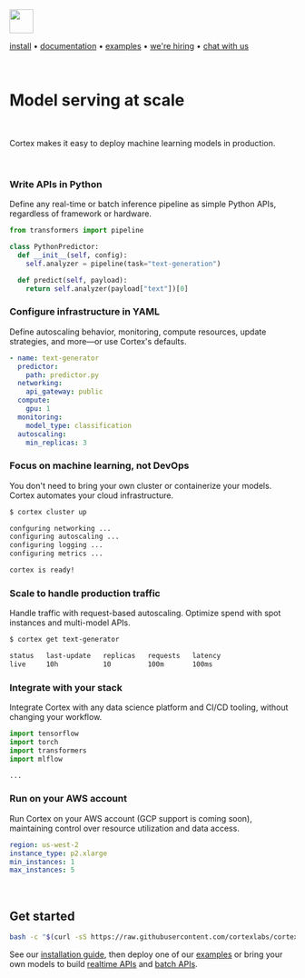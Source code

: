 <!-- Delete on release branches -->
<img src='https://s3-us-west-2.amazonaws.com/cortex-public/logo.png' height='42'>

<br>

<!-- Delete on release branches -->
<!-- CORTEX_VERSION_README_MINOR -->

[install](https://docs.cortex.dev/install) • [documentation](https://docs.cortex.dev) • [examples](https://github.com/cortexlabs/cortex/tree/0.20/examples) • [we're hiring](https://angel.co/cortex-labs-inc/jobs) • [chat with us](https://gitter.im/cortexlabs/cortex)

<br>

# Model serving at scale

<br>

Cortex makes it easy to deploy machine learning models in production.

<br>

### Write APIs in Python

Define any real-time or batch inference pipeline as simple Python APIs, regardless of framework or hardware.

```python
from transformers import pipeline

class PythonPredictor:
  def __init__(self, config):
    self.analyzer = pipeline(task="text-generation")

  def predict(self, payload):
    return self.analyzer(payload["text"])[0]
```

### Configure infrastructure in YAML

Define autoscaling behavior, monitoring, compute resources, update strategies, and more—or use Cortex's defaults.

```yaml
- name: text-generator
  predictor:
    path: predictor.py
  networking:
    api_gateway: public
  compute:
    gpu: 1
  monitoring:
    model_type: classification
  autoscaling:
    min_replicas: 3
```

### Focus on machine learning, not DevOps

You don't need to bring your own cluster or containerize your models. Cortex automates your cloud infrastructure.

```bash
$ cortex cluster up

confguring networking ...
configuring autoscaling ...
configuring logging ...
configuring metrics ...

cortex is ready!
```

### Scale to handle production traffic

Handle traffic with request-based autoscaling. Optimize spend with spot instances and multi-model APIs.

```bash
$ cortex get text-generator

status   last-update   replicas   requests   latency
live     10h           10         100m       100ms
```

### Integrate with your stack

Integrate Cortex with any data science platform and CI/CD tooling, without changing your workflow.

```python
import tensorflow
import torch
import transformers
import mlflow

...
```

### Run on your AWS account

Run Cortex on your AWS account (GCP support is coming soon), maintaining control over resource utilization and data access.

```yaml
region: us-west-2
instance_type: p2.xlarge
min_instances: 1
max_instances: 5
```

<br>

## Get started

<!-- CORTEX_VERSION_README_MINOR -->
```bash
bash -c "$(curl -sS https://raw.githubusercontent.com/cortexlabs/cortex/0.20/get-cli.sh)"
```

<!-- CORTEX_VERSION_README_MINOR -->
See our [installation guide](https://docs.cortex.dev/install), then deploy one of our [examples](https://github.com/cortexlabs/cortex/tree/0.20/examples) or bring your own models to build [realtime APIs](https://docs.cortex.dev/deployments/realtime-api) and [batch APIs](https://docs.cortex.dev/deployments/batch-api).
